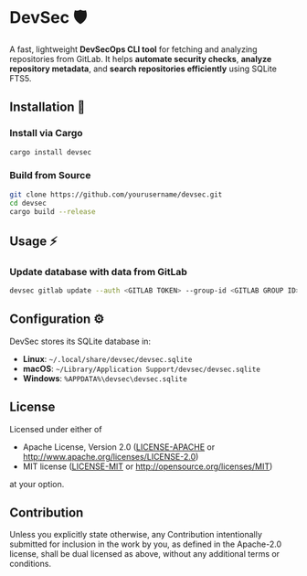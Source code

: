 # DevSec 🛡️
A fast, lightweight **DevSecOps CLI tool** for fetching and analyzing repositories from GitLab.
It helps **automate security checks**, **analyze repository metadata**, and **search repositories efficiently** using SQLite FTS5.

## Installation 🚀
### Install via Cargo
```sh
cargo install devsec
```
### Build from Source
```sh
git clone https://github.com/yourusername/devsec.git
cd devsec
cargo build --release
```

## Usage ⚡️

### Update database with data from GitLab
```sh
devsec gitlab update --auth <GITLAB TOKEN> --group-id <GITLAB GROUP ID>
```

## Configuration ⚙️

DevSec stores its SQLite database in:
- **Linux**: `~/.local/share/devsec/devsec.sqlite`
- **macOS**: `~/Library/Application Support/devsec/devsec.sqlite`
- **Windows**: `%APPDATA%\devsec\devsec.sqlite`

## License

Licensed under either of

 * Apache License, Version 2.0
   ([LICENSE-APACHE](LICENSE-APACHE) or http://www.apache.org/licenses/LICENSE-2.0)
 * MIT license
   ([LICENSE-MIT](LICENSE-MIT) or http://opensource.org/licenses/MIT)

at your option.

## Contribution

Unless you explicitly state otherwise, any Contribution intentionally submitted for inclusion in the work by you, as defined in the Apache-2.0 license, shall be dual licensed as above, without any additional terms or conditions.
